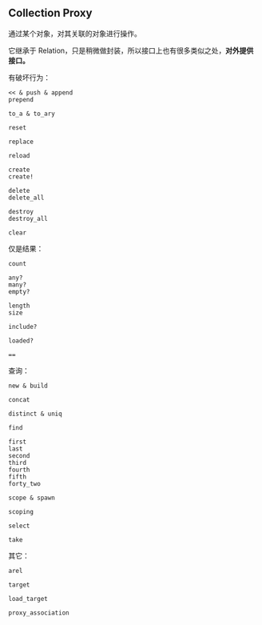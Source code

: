 ## Collection Proxy

通过某个对象，对其关联的对象进行操作。

它继承于 Relation，只是稍微做封装，所以接口上也有很多类似之处，**对外提供接口。**

有破坏行为：

```
<< & push & append
prepend

to_a & to_ary

reset

replace

reload

create
create!

delete
delete_all

destroy
destroy_all

clear
```

仅是结果：

```
count

any?
many?
empty?

length
size

include?

loaded?

==
```

查询：

```
new & build

concat

distinct & uniq

find

first
last
second
third
fourth
fifth
forty_two

scope & spawn

scoping

select

take
```

其它：

```
arel

target

load_target

proxy_association
```
